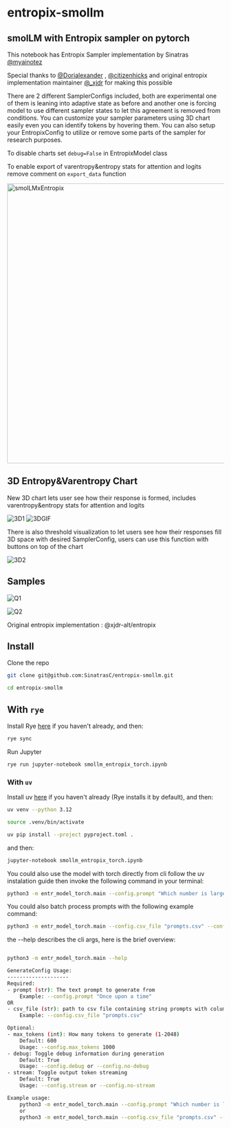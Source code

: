 # entropix-smollm
## smolLM with Entropix sampler on pytorch

This notebook has Entropix Sampler implementation by Sinatras [@myainotez](https://x.com/myainotez)

Special thanks to [@Dorialexander](https://x.com/Dorialexander) , [@citizenhicks](https://x.com/citizenhicks) and original entropix implementation maintainer [@_xjdr](https://x.com/_xjdr) for making this possible

There are 2 different SamplerConfigs included, both are experimental one of them is leaning into adaptive state as before and another one is forcing model to use different sampler states to let this agreement is removed from conditions. You can customize your sampler parameters using 3D chart easily even you can identify tokens by hovering them. You can also setup your EntropixConfig to utilize or remove some parts of the sampler for research purposes.

To disable charts set ```debug=False``` in EntropixModel class

To enable export of varentropy&entropy stats for attention and logits remove comment on ```export_data``` function

<img width="650" alt="smolLMxEntropix" src="https://github.com/user-attachments/assets/a7b1834b-4cd3-490b-983d-2479dc53c9e2">

## 3D Entropy&Varentropy Chart
New 3D chart lets user see how their response is formed, includes varentropy&entropy stats for attention and logits

![3D1](https://github.com/user-attachments/assets/4ecd74ec-6377-4961-8262-82286df8c765)
![3DGIF](https://github.com/user-attachments/assets/8c044476-bbe9-4849-b28a-e28b6f192418)

There is also threshold visualization to let users see how their responses fill 3D space with desired SamplerConfig, users can use this function with buttons on top of the chart

![3D2](https://github.com/user-attachments/assets/bf823633-e4eb-404c-be54-8f9ef9500565)

## Samples
![Q1](https://github.com/user-attachments/assets/adb455ef-d3bb-41b5-af14-815e048fded8)

![Q2](https://github.com/user-attachments/assets/062eaf0d-b0e1-4a21-98fe-b85adc8450e8)

Original entropix implementation : @xjdr-alt/entropix

## Install

Clone the repo

```sh
git clone git@github.com:SinatrasC/entropix-smollm.git

cd entropix-smollm
```

## With `rye`
Install Rye [here](https://rye.astral.sh/) if you haven't already, and then:

```sh
rye sync
```

Run Jupyter

```sh
rye run jupyter-notebook smollm_entropix_torch.ipynb
```


### With `uv`
Install uv [here](https://docs.astral.sh/uv/getting-started/installation/) if you haven't already (Rye installs it by default), and then:

```sh
uv venv --python 3.12

source .venv/bin/activate

uv pip install --project pyproject.toml .
```

and then:

```sh
jupyter-notebook smollm_entropix_torch.ipynb 
```

You could also use the model with torch directly from cli
follow the uv instalation guide then invoke the following command in your terminal:

```sh
python3 -m entr_model_torch.main --config.prompt "Which number is larger 9.11 or 9.9? be brief in your response" --config.stream --config.debug
```

You could also batch process prompts with the following example command:
```sh
python3 -m entr_model_torch.main --config.csv_file "prompts.csv" --config.no-stream --config.debug
```

the --help describes the cli args, here is the brief overview:

```sh

python3 -m entr_model_torch.main --help

GenerateConfig Usage:
--------------------
Required:
- prompt (str): The text prompt to generate from
    Example: --config.prompt "Once upon a time"
OR
- csv_file (str): path to csv file containing string prompts with column header 'prompts'
    Example: --config.csv_file "prompts.csv"

Optional:
- max_tokens (int): How many tokens to generate (1-2048)
    Default: 600
    Usage: --config.max_tokens 1000
- debug: Toggle debug information during generation
    Default: True
    Usage: --config.debug or --config.no-debug
- stream: Toggle output token streaming
    Default: True
    Usage: --config.stream or --config.no-stream

Example usage:
    python3 -m entr_model_torch.main --config.prompt "Which number is larger 9.11 or 9.9? be brief in your response" --config.stream --config.debug
    or
    python3 -m entr_model_torch.main --config.csv_file "prompts.csv" --config.no-stream --config.debug

```

